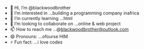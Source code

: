 - 👋 Hi, I’m @blackwoodbrother
- 👀 I’m interested in ...building a programming company inafrica
- 🌱 I’m currently learning ...html
- 💞️ I’m looking to collaborate on ...online & web project
- 📫 How to reach me ...@blackwoodbrother@outlook.com
- 😄 Pronouns: ...ofourse HIM
- ⚡ Fun fact: ...i love codes 

<!---
blackwoodbrother/blackwoodbrother is a ✨ special ✨ repository because its `README.md` (this file) appears on your GitHub profile.
You can click the Preview link to take a look at your changes.
--->
